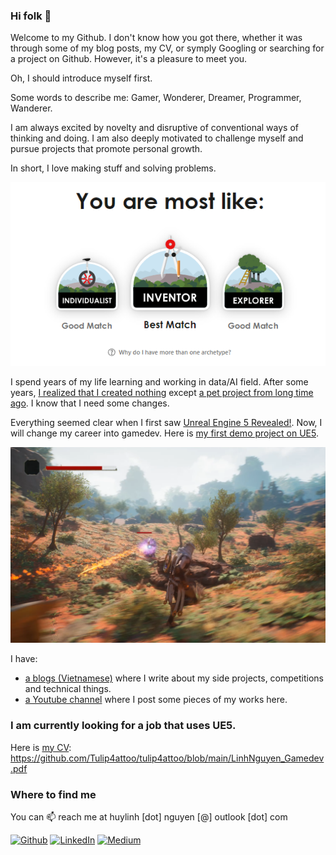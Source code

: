 ### Hi folk 👋

Welcome to my Github. I don't know how you got there, whether it was through some of my blog posts, my CV, or symply Googling or searching for a project on Github. However, it's a pleasure to meet you.

Oh, I should introduce myself first.

Some words to describe me: Gamer, Wonderer, Dreamer, Programmer, Wanderer.

I am always excited by novelty and disruptive of conventional ways of thinking and doing. I am also deeply motivated to challenge myself and pursue projects that promote personal growth. 

In short, I love making stuff and solving problems.

![My Trait](/my-trait.png)

I spend years of my life learning and working in data/AI field. After some years, [I realized that I created nothing](https://youtu.be/M5v1nXiUaOI) except [a pet project from long time ago](https://github.com/Tulip4attoo/chrome_trex). I know that I need some changes.

Everything seemed clear when I first saw [Unreal Engine 5 Revealed!](https://www.youtube.com/watch?v=qC5KtatMcUw). Now, I will change my career into gamedev. Here is [my first demo project on UE5](https://github.com/Tulip4attoo/Soul-like-Game-UE5).

![Screenshot](/Gameplay_Screenshot.png)

I have:
+ [a blogs (Vietnamese)](https://tulip4attoo.github.io/) where I write about my side projects, competitions and technical things.
+ [a Youtube channel](https://www.youtube.com/user/thuylinh8910/videos) where I post some pieces of my works here.

### I am currently looking for a job that uses UE5.

Here is [my CV](/LinhNguyen_Gamedev.pdf): https://github.com/Tulip4attoo/tulip4attoo/blob/main/LinhNguyen_Gamedev.pdf

### Where to find me
You can 📫 reach me at huylinh [dot] nguyen [@] outlook [dot] com 

<p><a href="https://github.com/tulip4attoo" target="_blank"><img alt="Github" src="https://img.shields.io/badge/GitHub-%2312100E.svg?&style=for-the-badge&logo=Github&logoColor=white" /></a> <a href="https://www.linkedin.com/in/linh-nguyen-5814881b4/" target="_blank"><img alt="LinkedIn" src="https://img.shields.io/badge/linkedin-%230077B5.svg?&style=for-the-badge&logo=linkedin&logoColor=white" /></a> <a href="https://tulip4attoo.github.io/" target="_blank"><img alt="Medium" src="https://img.shields.io/badge/medium-%2312100E.svg?&style=for-the-badge&logo=medium&logoColor=white" /></a>
</p>

